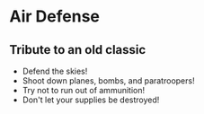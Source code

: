 # Air Defense

## Tribute to an old classic

-   Defend the skies!
-   Shoot down planes, bombs, and paratroopers!
-   Try not to run out of ammunition!
-   Don't let your supplies be destroyed!
